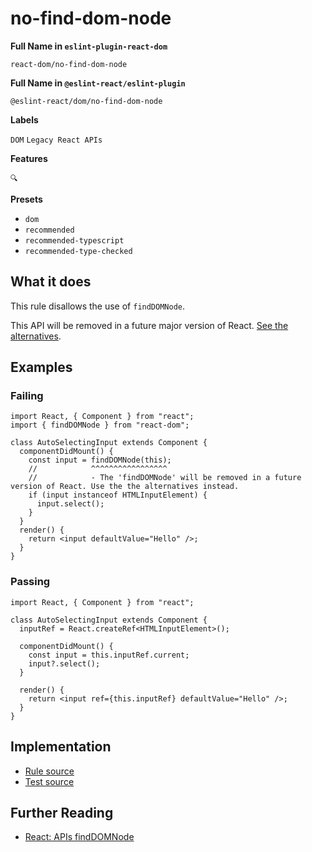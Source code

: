 # no-find-dom-node

**Full Name in `eslint-plugin-react-dom`**

```plain copy
react-dom/no-find-dom-node
```

**Full Name in `@eslint-react/eslint-plugin`**

```plain copy
@eslint-react/dom/no-find-dom-node
```

**Labels**

`DOM` `Legacy React APIs`

**Features**

`🔍`

**Presets**

- `dom`
- `recommended`
- `recommended-typescript`
- `recommended-type-checked`

## What it does

This rule disallows the use of `findDOMNode`.

This API will be removed in a future major version of React. [See the alternatives](https://react.dev/reference/react-dom/findDOMNode#alternatives).

## Examples

### Failing

```tsx
import React, { Component } from "react";
import { findDOMNode } from "react-dom";

class AutoSelectingInput extends Component {
  componentDidMount() {
    const input = findDOMNode(this);
    //            ^^^^^^^^^^^^^^^^^
    //            - The 'findDOMNode' will be removed in a future version of React. Use the the alternatives instead.
    if (input instanceof HTMLInputElement) {
      input.select();
    }
  }
  render() {
    return <input defaultValue="Hello" />;
  }
}
```

### Passing

```tsx
import React, { Component } from "react";

class AutoSelectingInput extends Component {
  inputRef = React.createRef<HTMLInputElement>();

  componentDidMount() {
    const input = this.inputRef.current;
    input?.select();
  }

  render() {
    return <input ref={this.inputRef} defaultValue="Hello" />;
  }
}
```

## Implementation

- [Rule source](https://github.com/rEl1cx/eslint-react/tree/main/packages/plugins/eslint-plugin-react-dom/src/rules/no-find-dom-node.ts)
- [Test source](https://github.com/rEl1cx/eslint-react/tree/main/packages/plugins/eslint-plugin-react-dom/src/rules/no-find-dom-node.spec.ts)

## Further Reading

- [React: APIs findDOMNode](https://react.dev/reference/react-dom/findDOMNode)
